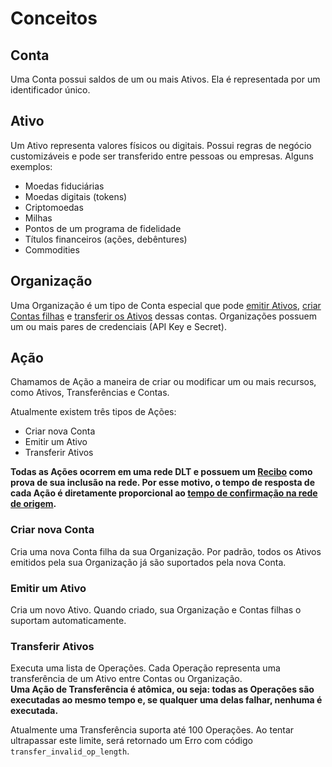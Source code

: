# Conceitos

## Conta

Uma Conta possui saldos de um ou mais Ativos. Ela é representada por um identificador único.  

## Ativo

Um Ativo representa valores físicos ou digitais. Possui regras de negócio customizáveis e pode ser transferido entre pessoas ou empresas. Alguns exemplos:

- Moedas fiduciárias
- Moedas digitais (tokens)
- Criptomoedas
- Milhas
- Pontos de um programa de fidelidade
- Títulos financeiros (ações, debêntures)
- Commodities

## Organização

Uma Organização é um tipo de Conta especial que pode [emitir Ativos](#emitir-um-ativo), [criar Contas filhas](#criar-nova-conta) e [transferir os Ativos](#transferir-ativos) dessas contas.
Organizações possuem um ou mais pares de credenciais (API Key e Secret).

## Ação

Chamamos de Ação a maneira de criar ou modificar um ou mais recursos, como Ativos, Transferências e Contas.

Atualmente existem três tipos de Ações:

- Criar nova Conta
- Emitir um Ativo
- Transferir Ativos

**Todas as Ações ocorrem em uma rede DLT e possuem um [Recibo](#receipt) como prova de sua inclusão na rede.
Por esse motivo, o tempo de resposta de cada Ação é diretamente proporcional ao [tempo de confirmação na rede de origem](#blockchain-e-dlt).**

### Criar nova Conta

Cria uma nova Conta filha da sua Organização. Por padrão, todos os Ativos emitidos pela sua Organização já são suportados pela nova Conta.

### Emitir um Ativo

Cria um novo Ativo. Quando criado, sua Organização e Contas filhas o suportam automaticamente.

### Transferir Ativos

Executa uma lista de Operações. Cada Operação representa uma transferência de um Ativo entre Contas ou Organização.    
**Uma Ação de Transferência é atômica, ou seja: todas as Operações são executadas ao mesmo tempo e, se qualquer uma delas falhar, nenhuma é executada.**

<aside class="notice">Atualmente uma Transferência suporta até 100 Operações. Ao tentar ultrapassar este limite, será retornado um Erro com código <code>transfer_invalid_op_length</code>.</aside>
